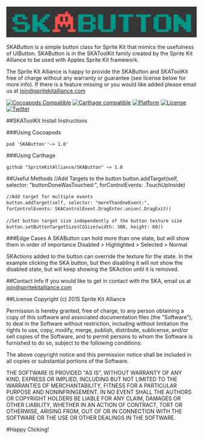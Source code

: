 ![Sprite Kit Alliance presents: SKAButton](https://raw.githubusercontent.com/SpriteKitAlliance/SKAButton/master/Documentation/SKAButtonBanner.png)


SKAButton is a simple button class for Sprite Kit that mimics the usefulness of UIButton. SKAButton is in the SKAToolKit family created by the Sprite Kit Alliance to be used with Apples Sprite Kit framework.  

The Sprite Kit Alliance is happy to provide the SKAButton and SKAToolKit free of charge without any warranty or guarantee (see license below for more info). If there is a feature missing or you would like added please email us at join@spritekitalliance.com

[![Cocoapods Compatible](https://img.shields.io/cocoapods/v/SKAButton.svg)](https:img.shields.io/cocoapods/v/SKAButton.svg)
[![Carthage compatible](https://img.shields.io/badge/Carthage-compatible-4BC51D.svg?style=flat)](https://github.com/Carthage/Carthage)
[![Platform](https://img.shields.io/cocoapods/p/SKAButton.svg)](http://cocoadocs.org/docsets/SKAButton)
[![License](https://img.shields.io/badge/license-MIT-blue.svg)](https://github.com/SpriteKitAlliance/SKAButton/blob/master/LICENSE)
[![Twitter](https://img.shields.io/badge/twitter-@SKADevs-55ACEE.svg)](http://twitter.com/SKADevs)

##SKAToolKit Install Instructions

###Using Cocoapods
```ogdl
pod 'SKAButton''~> 1.0'
```

###Using Carthage
```ogdl
github "SpriteKitAlliance/SKAButton" ~> 1.0
```
##Useful Methods
    //Add Targets to the button
    button.addTarget(self, selector: "buttonDoneWasTouched:", forControlEvents: .TouchUpInside)
    
    //Add target for multiple events
    button.addTarget(self, selector: "moreThanOneEvent:", forControlEvents: SKAControlEvent.DragEnter.union(.DragExit))

    //Set button target size independently of the button texture size
    button.setButtonTargetSize(CGSize(width: 300, height: 60))

###Edge Cases
A SKAButton can hold more than one state, but will show them in order of importance
Disabled > Highlighted > Selected > Normal

SKActions added to the button can override the texture for the state. In the example clicking the SKA button, but then disabling it will not show the disabled state, but will keep showing the SKAction until it is removed.
        
##Contact Info
If you would like to get in contact with the SKA, email us at join@spritekitalliance.com
    
##License
Copyright (c) 2015 Sprite Kit Alliance

Permission is hereby granted, free of charge, to any person obtaining a copy of this software and associated documentation files (the "Software"), to deal in the Software without restriction, including without limitation the rights to use, copy, modify, merge, publish, distribute, sublicense, and/or sell copies of the Software, and to permit persons to whom the Software is furnished to do so, subject to the following conditions:

The above copyright notice and this permission notice shall be included in all copies or substantial portions of the Software.

THE SOFTWARE IS PROVIDED "AS IS", WITHOUT WARRANTY OF ANY KIND, EXPRESS OR IMPLIED, INCLUDING BUT NOT LIMITED TO THE WARRANTIES OF MERCHANTABILITY, FITNESS FOR A PARTICULAR PURPOSE AND NONINFRINGEMENT. IN NO EVENT SHALL THE AUTHORS OR COPYRIGHT HOLDERS BE LIABLE FOR ANY CLAIM, DAMAGES OR OTHER LIABILITY, WHETHER IN AN ACTION OF CONTRACT, TORT OR OTHERWISE, ARISING FROM, OUT OF OR IN CONNECTION WITH THE SOFTWARE OR THE USE OR OTHER DEALINGS IN THE SOFTWARE.

#Happy Clicking!
